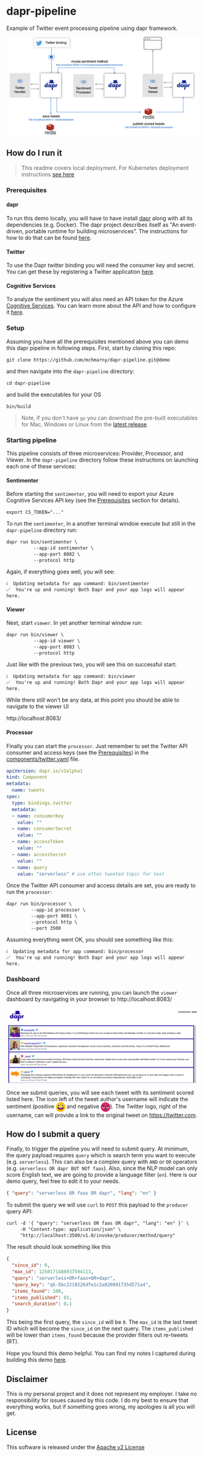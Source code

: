 # dapr-pipeline

Example of Twitter event processing pipeline using dapr framework.

![alt text](resource/image/overview-local.png "Local Pipeline Overview")

## How do I run it

> This readme covers local deployment. For Kubernetes deployment instructions [see here](./deployment/)

### Prerequisites

#### dapr

To run this demo locally, you will have to have install [dapr](https://github.com) along with all its dependencies (e.g. Docker). The dapr project describes itself as "An event-driven, portable runtime for building microservices". The instructions for how to do that can be found [here](https://github.com/dapr/docs/blob/master/getting-started/environment-setup.md).

#### Twitter

To use the Dapr twitter binding you will need the consumer key and secret. You can get these by registering a Twitter application [here](https://developer.twitter.com/en/apps/create).

#### Cognitive Services

To analyze the sentiment you will also need an API token for the Azure [Cognitive Services](https://azure.microsoft.com/en-us/services/cognitive-services/). You can learn more about the API and how to configure it [here](https://docs.microsoft.com/en-us/azure/cognitive-services/text-analytics/how-tos/text-analytics-how-to-sentiment-analysis?tabs=version-2#sentiment-analysis-versions-and-features).

### Setup

Assuming you have all the prerequisites mentioned above you can demo this dapr pipeline in following steps. First, start by cloning this repo:

```shell
git clone https://github.com/mchmarny/dapr-pipeline.git@demo
```

and then navigate into the `dapr-pipeline` directory:

```shell
cd dapr-pipeline
```

and build the executables for your OS

```shell
bin/build
```

> Note, if you don't have `go` you can download the pre-built executables for Mac, Windows or Linux from the [latest release](https://github.com/mchmarny/dapr-pipeline/releases/latest).

### Starting pipeline

This pipeline consists of three microservices: Provider, Processor, and Viewer. In the `dapr-pipeline` directory follow these instructions on launching each one of these services:


#### Sentimenter

Before starting the `sentimenter`, you will need to export your Azure Cognitive Services API key (see the [Prerequisites](#prerequisites) section for details).

```shell
export CS_TOKEN="..."
```

To run the `sentimenter`, in a another terminal window execute but still in the `dapr-pipeline` directory run:

```shell
dapr run bin/sentimenter \
          --app-id sentimenter \
          --app-port 8082 \
          --protocol http
```

Again, if everything goes well, you will see:

```shell
ℹ️  Updating metadata for app command: bin/sentimenter
✅  You're up and running! Both Dapr and your app logs will appear here.
```

#### Viewer

Next, start `viewer`. In yet another terminal window run:

```shell
dapr run bin/viewer \
          --app-id viewer \
          --app-port 8083 \
          --protocol http
```

Just like with the previous two, you will see this on successful start:

```shell
ℹ️  Updating metadata for app command: bin/viewer
✅  You're up and running! Both Dapr and your app logs will appear here.
```

While there still won't be any data, at this point you should be able to navigate to the viewer UI

http://localhost:8083/


#### Processor

Finally you can start the `processor`. Just remember to set the Twitter API consumer and access keys (see the [Prerequisites](#prerequisites)) in the [components/twitter.yaml](components/twitter.yaml) file. 

```yaml
apiVersion: dapr.io/v1alpha1
kind: Component
metadata:
  name: tweets
spec:
  type: bindings.twitter
  metadata:
  - name: consumerKey
    value: ""
  - name: consumerSecret
    value: ""
  - name: accessToken
    value: ""
  - name: accessSecret
    value: ""
  - name: query
    value: "serverless" # use often tweeted topic for test 
```

Once the Twitter API consumer and access details are set, you are ready to run the `processor`:

```shell
dapr run bin/processor \
         --app-id processor \
         --app-port 8081 \
         --protocol http \
         --port 3500
```

Assuming everything went OK, you should see something like this:

```shell
ℹ️  Updating metadata for app command: bin/processor
✅  You're up and running! Both Dapr and your app logs will appear here.
```


### Dashboard

Once all three microservices are running, you can launch the `viewer` dashboard by navigating in your browser to http://localhost:8083/

![](resource/image/ui.png)  

Once we submit queries, you will see each tweet with its sentiment scored listed here. The icon left of the tweet author's username will indicate the sentiment (positive <img src="resource/static/img/s1.svg" width="25" style="vertical-align:middle"> and negative <img src="resource/static/img/s0.svg" width="25" style="vertical-align:middle">). The Twitter logo, right of the username, can will provide a link to the original tweet on https://twitter.com.

## How do I submit a query

Finally, to trigger the pipeline you will need to submit query. At minimum, the query payload requires `query` which is search term you want to execute (e.g. `serverless`). This can also be a complex query with `AND` or `OR` operators (e.g. `serverless OR dapr BUT NOT faas`). Also, since the NLP model can only score English text, we are going to provide a language filter (`en`). Here is our demo query, feel free to edit it to your needs.

```json
{ "query": "serverless OR faas OR dapr", "lang": "en" }
```

To submit the query we will use `curl` to `POST` this payload to the `producer` query API:

```shell
curl -d '{ "query": "serverless OR faas OR dapr", "lang": "en" }' \
     -H "Content-type: application/json" \
     "http://localhost:3500/v1.0/invoke/producer/method/query"
```

The result should look something like this

```json
{
  "since_id": 0,
  "max_id": 1250171486037594113,
  "query": "serverless+OR+faas+OR+dapr",
  "query_key": "qk-5bc2219226dfe1c2a020891735d571a4",
  "items_found": 100,
  "items_published": 83,
  "search_duration": 0.1
}
```

This being the first query, the `since_id` will be `0`. The `max_id` is the last tweet ID which will become the `since_id` on the next query. The `items_published` will be lower than `items_found` because the provider filters out re-tweets (RT).

Hope you found this demo helpful. You can find my notes I captured during building this demo [here](./NOTES.md).

## Disclaimer

This is my personal project and it does not represent my employer. I take no responsibility for issues caused by this code. I do my best to ensure that everything works, but if something goes wrong, my apologies is all you will get.

## License
This software is released under the [Apache v2 License](./LICENSE)



